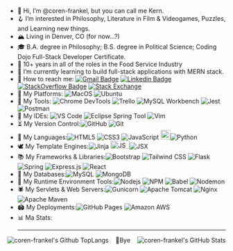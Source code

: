 - 📖 Hi, I’m @coren-frankel, but you can call me Kern.
- 🪝 I’m interested in Philosophy, Literature in Film & Videogames, Puzzles, and Learning new things.
- 🏔️ Living in Denver, CO (for now...?)
- 🎓 B.A. degree in Philosophy; B.S. degree in Political Science; Coding Dojo Full-Stack Developer Certificate.
- 🧂 10+ years in all of the roles in the Food Service Industry
- 💭 I’m currently learning to build full-stack applications with MERN stack.
- 🤙 How to reach me: 
[![Gmail Badge](https://img.shields.io/badge/-coren.frankel@gmail.com-c14438?style=plastic&logo=Gmail&logoColor=white&link=mailto:coren.frankel@gmail.com)](mailto:coren.frankel@gmail.com)
[![Linkedin Badge](https://img.shields.io/badge/coren--frankel-blue?style=plastic&logo=Linkedin&logoColor=white&link=https://www.linkedin.com/in/coren-frankel/)](https://www.linkedin.com/in/coren-frankel/)
[![StackOverflow Badge](https://img.shields.io/badge/-stackoverflow-black?style=plastic&logo=Stack-Overflow)](https://stackoverflow.com/users/19356052/unclebabykern)
[![Stack Exchange](https://img.shields.io/badge/-StackExchange-%23ffffff.svg?style=plastic&logo=StackExchange&logoColor=white)](https://stackexchange.com/users/25576742/unclebabykern)
- 🚉 My Platforms: ![MacOS](https://img.shields.io/badge/-macOS-232F3E?style=plastic&logo=apple)
![Ubuntu](https://img.shields.io/badge/Ubuntu-E95420?style=plastic&logo=ubuntu&logoColor=white)
- 🧰 My Tools: ![Chrome DevTools](https://img.shields.io/badge/-Chrome%20DevTools-white?style=plastic&logo=google-chrome)
![Trello](https://img.shields.io/badge/-Trello-0052CC?style=plastic&logo=Trello)
![MySQL Workbench](https://img.shields.io/badge/-MySQL%20Workbench-4479A1?style=plastic&logo=mysql&logoColor=white)
![Jest](https://img.shields.io/badge/-jest-C21325?style=plastic&logo=jest&logoColor=white)
![Postman](https://img.shields.io/badge/Postman-black?style=plastic&logo=postman&logoColor=black&labelColor=FF6C37)
- 🛝 My IDEs: ![VS Code](https://img.shields.io/badge/-VS%20Code-007ACC?style=plastic&logo=visual-studio-code)
![Eclipse Spring Tool](https://img.shields.io/badge/Spring%20Tool%20Suite%204-silver?style=plastic&logo=spring&logoColor=2B7739&labelColor=6DB33F)
![Vim](https://img.shields.io/badge/VIM-%2311AB00.svg?style=plastic&logo=vim&logoColor=white)
- ⏳ My Version Control:![GitHub](https://img.shields.io/badge/-GitHub-232F3E?style=plastic&logo=github)
![Git](https://img.shields.io/badge/-Git-black?style=plastic&logo=git)
- 📝 My Languages:![HTML5](https://img.shields.io/badge/-HTML5-E34F26?style=plastic&logo=html5&logoColor=white)
![CSS3](https://img.shields.io/badge/-CSS3-1572B6?style=plastic&logo=css3)
![JavaScript](https://img.shields.io/badge/-JavaScript-%23F7DF1E?&logo=JavaScript&style=plastic&logoColor=black)
<img height=22 alt="Java" src="https://www.vectorlogo.zone/logos/java/java-ar21.svg"/>![Python](https://img.shields.io/badge/-Python-ffdd54?style=plastic&logo=Python)
- 🕊️ My Template Engines:![Jinja](https://img.shields.io/badge/jinja2-black?style=plastic&logo=jinja&logoColor=black&labelColor=white)
<img width=44 height=18 alt="JSP" style="background-size:cover;" src="https://logodix.com/logo/2109175.png"/>![JSX](https://img.shields.io/badge/JSX-5ED2F3?style=plastic&logo=react&labelColor=black)
- 📚 My Frameworks & Libraries:![Bootstrap](https://img.shields.io/badge/bootstrap-%23563D7C.svg?style=plastic&logo=bootstrap&logoColor=white)
![Tailwind CSS](https://img.shields.io/badge/tailwindcss-121C2D?style=plastic&logo=tailwind-css)
![Flask](https://img.shields.io/badge/-Flask-0B735E?style=plastic&logo=Flask)
![Spring](https://img.shields.io/badge/-Spring-6DB33F?style=plastic&logo=spring&logoColor=white)
![Express.js](https://img.shields.io/badge/express.js-%23404d59.svg?style=plastic&logo=express&logoColor=%2361DAFB)
![React](https://img.shields.io/badge/-React-3b2e5a?style=plastic&logo=react)
- 🥞 My Databases:![MySQL](https://img.shields.io/badge/-MySQL-D88700?style=plastic&logo=mysql&logoColor=D88700&labelColor=4479A1)
![MongoDB](https://img.shields.io/badge/-MongoDB-black?style=plastic&logo=mongodb)
- 🎠 My Runtime Environment Tools:![Nodejs](https://img.shields.io/badge/-node.js-036E02?style=plastic&logo=Node.js&labelColor=black)
![NPM](https://img.shields.io/badge/npm-%23000000.svg?style=plastic&logo=npm&logoColor=white)
![Babel](https://img.shields.io/badge/Babel-F9DC3e?style=plastic&logo=babel&logoColor=F9DC3e&labelColor=black)
![Nodemon](https://img.shields.io/badge/nodemon-black?style=plastic&logo=nodemon&logoColor=black&labelColor=76D04B)
- 🕷️ My Servlets & Web Servers:![Gunicorn](https://img.shields.io/badge/gunicorn-%298729.svg?style=plastic&logo=gunicorn&logoColor=%298729.svg&labelColor=white)
![Apache Tomcat](https://img.shields.io/badge/Apache%20Tomcat-grey?style=plastic&logo=apache-tomcat&logoColor=black&labelColor=F8DC75)
![Nginx](https://img.shields.io/badge/nginx-%23009639.svg?style=plastic&logo=nginx&logoColor=009639&labelColor=white)
![Apache Maven](https://img.shields.io/badge/Apache%20Maven-C71A36?style=plastic&logo=Apache%20Maven&logoColor=white)
- 🏟️ My Deployments:![GitHub Pages](https://img.shields.io/badge/GitHub%20Pages-black?style=plastic&logo=github&logoColor=black&labelColor=white)
![Amazon AWS](https://img.shields.io/badge/Amazon%20AWS-FF9900?style=plastic&logo=amazon-aws&labelColor=232F3E&logoColor=FF9900)
- 📊 Ma Stats:<hr/>
<div align=center>
  <img align="left" alt="coren-frankel's Github TopLangs" src="https://github-readme-stats.vercel.app/api/top-langs/?username=coren-frankel&layout=compact&theme=cobalt2&show_icons=true" />
  <img align="right" alt="coren-frankel's GitHub Stats" src="https://github-readme-stats.vercel.app/api?username=coren-frankel&theme=outrun&show_icons=true" />
</div>
<p align=center>
🤟Bye
</p>
